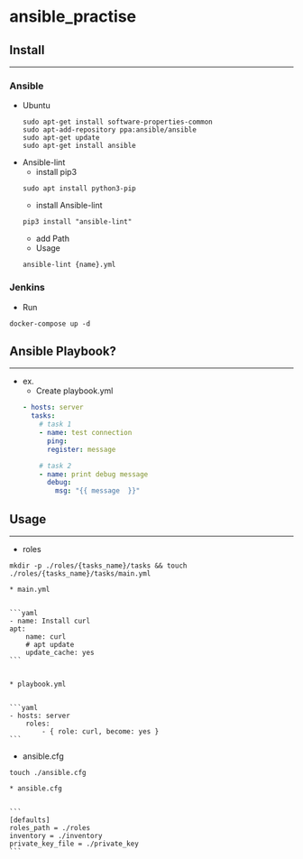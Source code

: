 # ansible_practise

## Install
---
### Ansible
* Ubuntu
    ```shell
    sudo apt-get install software-properties-common
    sudo apt-add-repository ppa:ansible/ansible
    sudo apt-get update
    sudo apt-get install ansible
    ```
* Ansible-lint
    * install pip3
    ```shell
    sudo apt install python3-pip
    ```
    * install Ansible-lint
    ```shell
    pip3 install "ansible-lint"
    ```
    * add Path
    * Usage
    ```shell
    ansible-lint {name}.yml
    ```
### Jenkins
* Run
```shell
docker-compose up -d
```


## Ansible Playbook?
---
* ex.
    - Create playbook.yml
    ```yaml
    - hosts: server
      tasks: 
        # task 1
        - name: test connection
          ping:
          register: message

        # task 2
        - name: print debug message
          debug: 
            msg: "{{ message  }}"
    ```
## Usage
---
* roles
```shell
mkdir -p ./roles/{tasks_name}/tasks && touch ./roles/{tasks_name}/tasks/main.yml
```


    * main.yml


    ```yaml
    - name: Install curl
    apt:
        name: curl
        # apt update
        update_cache: yes
    ```


    * playbook.yml


    ```yaml
    - hosts: server
        roles:
            - { role: curl, become: yes }
    ```


* ansible.cfg
```shell
touch ./ansible.cfg
```

    * ansible.cfg  


    ```
    [defaults]
    roles_path = ./roles
    inventory = ./inventory
    private_key_file = ./private_key
    ```
